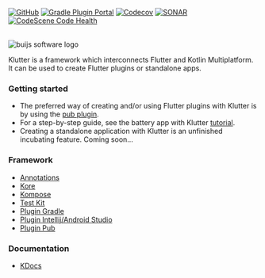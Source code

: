[![GitHub](https://img.shields.io/github/license/buijs-dev/klutter?color=black&style=for-the-badge)](https://github.com/buijs-dev/klutter/blob/main/LICENSE)
[![Gradle Plugin Portal](https://img.shields.io/gradle-plugin-portal/v/dev.buijs.klutter.gradle?color=darkgreen&label=Gradle%20Plugin&logo=gradle&style=for-the-badge)](https://plugins.gradle.org/plugin/dev.buijs.klutter.gradle)
[![Codecov](https://img.shields.io/codecov/c/github/buijs-dev/klutter?logo=codecov&style=for-the-badge)](https://codecov.io/gh/buijs-dev/klutter)
[![SONAR](https://img.shields.io/sonar/alert_status/buijs-dev_klutter?label=SONAR&server=https%3A%2F%2Fsonarcloud.io&style=for-the-badge&logo=sonarcloud)](https://sonarcloud.io/summary/overall?id=buijs-dev_klutter)
[![CodeScene Code Health](https://img.shields.io/badge/CODESCENE-10-brightgreen?style=for-the-badge)](https://codescene.io/projects/27235)


<br>

<img src="https://github.com/buijs-dev/klutter/blob/develop/.github/assets/metadata/icon/klutter_logo.png?raw=true" alt="buijs software logo" />

Klutter is a framework which interconnects Flutter and Kotlin Multiplatform.
It can be used to create Flutter plugins or standalone apps.


### Getting started
- The preferred way of creating and/or using Flutter plugins with Klutter is by 
using the [pub plugin](https://github.com/buijs-dev/klutter-dart). 
- For a step-by-step guide, see the battery app with Klutter [tutorial](https://buijs.dev/klutter-2/).
- Creating a standalone application with Klutter is an unfinished incubating feature.
Coming soon...

### Framework
- [Annotations](lib/klutter-annotations/module.md)
- [Kore](lib/klutter-kore/module.md)
- [Kompose](lib/klutter-kompose/module.md)
- [Test Kit](lib/klutter-test/module.md)
- [Plugin Gradle](lib/klutter-gradle/module.md)
- [Plugin Intellij/Android Studio](lib/klutter-jetbrains/module.md)
- [Plugin Pub](https://github.com/buijs-dev/klutter-dart)

### Documentation
- [KDocs](https://buijs-dev.github.io/klutter/)